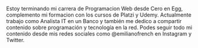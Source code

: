 Estoy terminando mi carrera de Programacion Web desde Cero en Egg, complemento mi formacion con los cursos de Platzi y Udemy. Actualmente trabajo como Analista IT en un Banco y también me dedico a compartir contenido sobre programación y tecnología en la red. Podes seguir todo mi contenido desde mis redes sociales como @emilianofrench en Instagram y Twitter.
